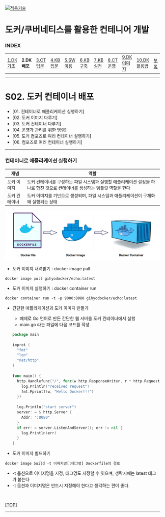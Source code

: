 [kubernetes]: https://github.com/JaceKim-TheAL/D2508_Kubernetes
[![적용기술](https://skillicons.dev/icons?i=docker,kubernetes&theme=dark)][kubernetes]

# 도커/쿠버네티스를 활용한 컨테니어 개발

### INDEX

<table>
  <tr>
    <td><a href="sect_01.md">1.DK기초 </a></td>
    <td><b href="sect_02.md">2.DK배포 </b></td>
    <td><a href="sect_03.md">3.CT입문 </a></td>
    <td><a href="sect_04.md">4.KB입문 </a></td>
    <td><a href="sect_05.md">5.SW이용 </a></td>
    <td><a href="sect_06.md">6.KB구축 </a></td>
    <td><a href="sect_07.md">7.KB실전 </a></td>
    <td><a href="sect_08.md">8.CT운영 </a></td>
    <td><a href="sect_09.md">9.DK이미지   </a></td>
    <td><a href="sect_10.md">10.DK활용법  </a></td>
    <td><a href="sect_ABC.md">부록        </a></td>
  </tr>
</table>

---
# S02. 도커 컨테이너 배포
- [01. 컨테이너로 애플리케이션 실행하기]
- [02. 도커 이미지 다루기]
- [03. 도커 컨테이너 다루기]
- [04. 운영과 관리를 위한 명령]
- [05. 도커 컴포즈로 여러 컨테이너 실행하기]
- [06. 컴포즈로 여러 컨테이너 실행하기]

---
### 컨테이너로 애플리케이션 실행하기

| 개념 | 역할 |
|------|-----|
| 도커 이미지 | 도커 컨테이너를 구성하는 파일 시스템과 실행할 애플리케이션 설정을 하나로 합친 것으로 컨테이너를 생성하는 템플릿 역할을 한다 |
| 도커 컨테이너 | 도커 이미지를 기반으로 생성되며, 파일 시스템과 애플리케이션이 구체화돼 실행되는 상태 |

![도커이미지](./images/s02_docker_image.png)

 - 도커 이미지 내려받기 : docker image pull 
 ``` shell
 docker image pull gihyodocker/echo:latest
 ```

- 도커 이미지 실행하기 : docker container run
``` shell
docker container run -t -p 9000:8080 gihyodocker/echo:latest
```

- 간단한 애플리케이션과 도커 이미지 만들기
  - 예제로 Go 언어로 만든 간단한 웹 서버를 도커 컨테이너에서 실행
  - main.go 라는 파일에 다음 코드를 작성
  ``` go
  package main

  improt (
    "fmt"
    "lgo"
    "net/http"
  )

  func main() {
    http.Handlefunc("/", func(w http.ResponseWriter, r * http.Request) {
      log.Println("received request")
      fmt.Fprintf(w, "Hello Docker!!!")
    })

    log.Println("start server")
    server: = & http.Server {
      Addr: ":8080"
    }
    if err: = server.ListenAndServer(); err != nil {
      log.Println(err)
    } 
  }

  ```

- 도커 이미지 빌드하기 
``` shell
docker image build -t 이미지명[:태그명] Dockerfile의 경로
```
  - -t 옵션으로 이미지명을 지정, 태그명도 지정할 수 잇으며, 생략시에는 latest 태그가 붙는다
  - -t 옵션과 이미지명은 반드시 지정해야 한다고 생각하는 편이 좋다. 

<br/>

[[TOP]](#index)

---
